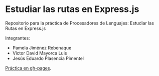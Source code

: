 # Estudiar las rutas en Express.js

Repositorio para la práctica de Procesadores de Lenguajes: Estudiar las Rutas en Express.js

Integrantes:
* Pamela Jiménez Rebenaque
* Víctor David Mayorca Luis
* Jesús Eduardo Plasencia Pimentel

[Práctica en gh-pages](/estudiar-las-rutas-en-expressjs-victor-jesus-pamela).
